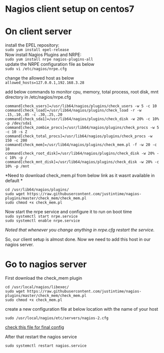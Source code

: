 # Nagios client setup on centos7  
# On client server
install the EPEL repository:  
`sudo yum install epel-release`  
Now install Nagios Plugins and NRPE:  
`sudo yum install nrpe nagios-plugins-all`  
update the NRPE configuration file as below  
`sudo vi /etc/nagios/nrpe.cfg`

change the allowed host as below  
`allowed_hosts=127.0.0.1,192.168.3.28`  

add below commands to monitor cpu, memory, total process, root disk, mnt directory in /etc/nagios/nrpe.cfg

```
command[check_users]=/usr/lib64/nagios/plugins/check_users -w 5 -c 10  
command[check_load]=/usr/lib64/nagios/plugins/check_load -r -w .15,.10,.05 -c .30,.25,.20  
command[check_sda1]=/usr/lib64/nagios/plugins/check_disk -w 20% -c 10% -p /dev/sda1  
command[check_zombie_procs]=/usr/lib64/nagios/plugins/check_procs -w 5 -c 10 -s Z  
command[check_total_procs]=/usr/lib64/nagios/plugins/check_procs -w 150 -c 200  
command[check_mem]=/usr/lib64/nagios/plugins/check_mem.pl -f -w 20 -c 10  
command[check_root_disk]=/usr/lib64/nagios/plugins/check_disk -w 20% -c 10% -p /  
command[check_mnt_disk]=/usr/lib64/nagios/plugins/check_disk -w 20% -c 10% -p /mnt  
```  
*Need to download check_mem.pl from below link as it wasnt available in default *
```
cd /usr/lib64/nagios/plugins/  
sudo wget https://raw.githubusercontent.com/justintime/nagios-plugins/master/check_mem/check_mem.pl  
sudo chmod +x check_mem.pl  
```


Now start the nrpe service and configure it to run on boot time  
`sudo systemctl start nrpe.service`  
`sudo systemctl enable nrpe.service`  

*Noted that whenever you change anything in nrpe.cfg restart the service.*  

So, our client setup is almost done. Now we need to add this host in our nagios server.

# Go to nagios server

First download the check_mem plugin  
```
cd /usr/local/nagios/libexec/  
sudo wget https://raw.githubusercontent.com/justintime/nagios-plugins/master/check_mem/check_mem.pl  
sudo chmod +x check_mem.pl  
```

create a new configuration file at below location with the name of your host  

`sudo /usr/local/nagios/etc/servers/nagios-2.cfg`  

[check this file for final config](nagios-2.cfg)

After that restart the nagios service

`sudo systemctl restart nagios.service`


